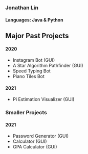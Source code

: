 ### Jonathan Lin
#### Languages: Java & Python
### 

## Major Past Projects
#### 2020
- Instagram Bot (GUI)
- A Star Algorithm Pathfinder (GUI)
- Speed Typing Bot
- Piano Tiles Bot

#### 2021
- Pi Estimation Visualizer (GUI)

### Smaller Projects
#### 2021
- Password Generator (GUI)
- Calculator (GUI)
- GPA Calculator (GUI)
